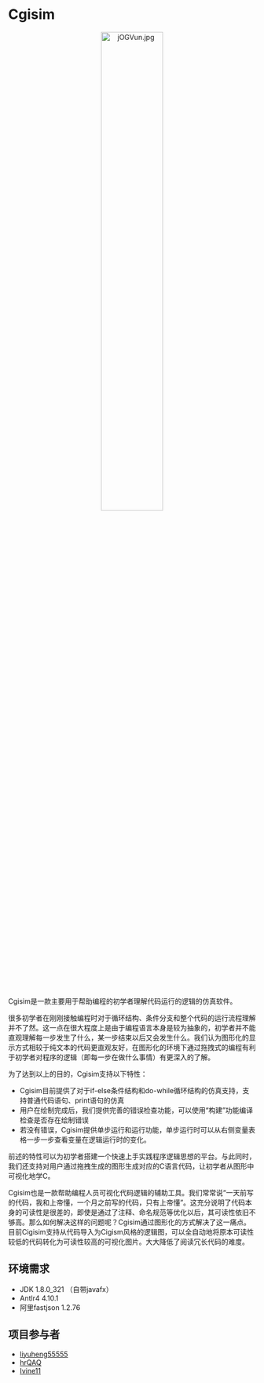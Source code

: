 # Cgisim

<div align="center">
<a href="https://imgtu.com/i/jOGVun"><img src="https://s1.ax1x.com/2022/07/22/jOGVun.jpg" alt="jOGVun.jpg" border="0" width="50%"/></a>
</div>

Cgisim是一款主要用于帮助编程的初学者理解代码运行的逻辑的仿真软件。

很多初学者在刚刚接触编程时对于循环结构、条件分支和整个代码的运行流程理解并不了然。这一点在很大程度上是由于编程语言本身是较为抽象的，初学者并不能直观理解每一步发生了什么，某一步结束以后又会发生什么。我们认为图形化的显示方式相较于纯文本的代码更直观友好，在图形化的环境下通过拖拽式的编程有利于初学者对程序的逻辑（即每一步在做什么事情）有更深入的了解。

为了达到以上的目的，Cgisim支持以下特性：

- Cgisim目前提供了对于if-else条件结构和do-while循环结构的仿真支持，支持普通代码语句、print语句的仿真
- 用户在绘制完成后，我们提供完善的错误检查功能，可以使用“构建”功能编译检查是否存在绘制错误
- 若没有错误，Cgisim提供单步运行和运行功能，单步运行时可以从右侧变量表格一步一步查看变量在逻辑运行时的变化。

前述的特性可以为初学者搭建一个快速上手实践程序逻辑思想的平台。与此同时，我们还支持对用户通过拖拽生成的图形生成对应的C语言代码，让初学者从图形中可视化地学C。

Cgisim也是一款帮助编程人员可视化代码逻辑的辅助工具。我们常常说“一天前写的代码，我和上帝懂，一个月之前写的代码，只有上帝懂”。这充分说明了代码本身的可读性是很差的，即使是通过了注释、命名规范等优化以后，其可读性依旧不够高。那么如何解决这样的问题呢？Cgisim通过图形化的方式解决了这一痛点。目前Cigisim支持从代码导入为Cigism风格的逻辑图，可以全自动地将原本可读性较低的代码转化为可读性较高的可视化图片。大大降低了阅读冗长代码的难度。

## 环境需求

- JDK 1.8.0_321 （自带javafx）
- Antlr4 4.10.1
- 阿里fastjson 1.2.76

## 项目参与者

- [liyuheng55555](https://github.com/liyuheng55555)
- [hrQAQ](https://github.com/hrQAQ)
- [Ivine11](https://github.com/Ivine11)